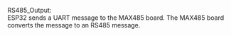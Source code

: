 RS485_Output:<br> ESP32 sends a UART message to the MAX485 board. The MAX485 board converts the message to an RS485 message.
